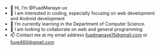 - 👋 Hi, I’m @FuadManaye-ux
- 👀 I am interested in coding, especially focusing on web development and Android development
- 🌱 I’m currently learning in the Department of Computer Science.
- 💞️ I am looking to collaborate on web and general programming
- 📫 Contact me at my email address fuadmanaye15@gmail.com or fuye460@gmail.com

<!---
FuadManaye-ux/FuadManaye-ux is a ✨ special ✨ repository because its `README.md` (this file) appears on your GitHub profile.
You can click the Preview link to take a look at your changes.
--->
